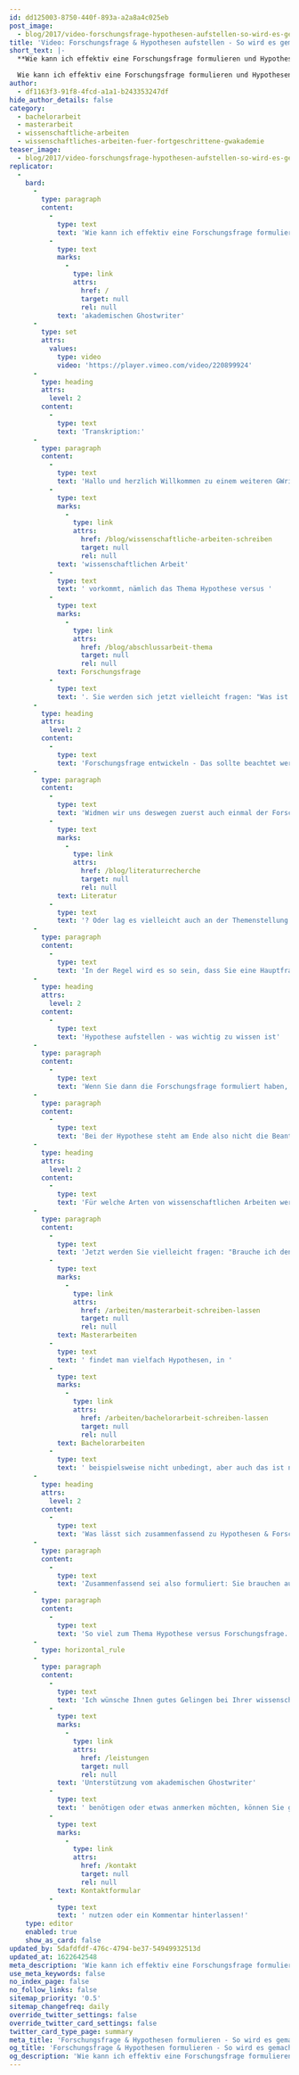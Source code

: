 ```yaml
---
id: dd125003-8750-440f-893a-a2a8a4c025eb
post_image:
  - blog/2017/video-forschungsfrage-hypothesen-aufstellen-so-wird-es-gemacht/Forschungsfrage_Hypothesen_aufstellen-1.png
title: 'Video: Forschungsfrage & Hypothesen aufstellen - So wird es gemacht'
short_text: |-
  **Wie kann ich effektiv eine Forschungsfrage formulieren und Hypothesen entwickeln? Was sollte ich noch beachten? - Tipps vom akademischen Ghostwriter**

  Wie kann ich effektiv eine Forschungsfrage formulieren und Hypothesen entwickeln? Was ist der Unterschied zwischen den beiden Begriffen? Muss ich für jede wissenschaftliche Arbeit Hypothesen entwickeln? Und was sollte ich noch beachten? - Tipps vom akademischen Ghostwriter...
author:
  - df1163f3-91f8-4fcd-a1a1-b243353247df
hide_author_details: false
category:
  - bachelorarbeit
  - masterarbeit
  - wissenschaftliche-arbeiten
  - wissenschaftliches-arbeiten-fuer-fortgeschrittene-gwakademie
teaser_image:
  - blog/2017/video-forschungsfrage-hypothesen-aufstellen-so-wird-es-gemacht/Forschungsfrage_Hypothesen_aufstellen-1.png
replicator:
  -
    bard:
      -
        type: paragraph
        content:
          -
            type: text
            text: 'Wie kann ich effektiv eine Forschungsfrage formulieren und Hypothesen entwickeln? Was ist der Unterschied zwischen den beiden Begriffen? Muss ich für jede wissenschaftliche Arbeit Hypothesen entwickeln? Und was sollte ich noch beachten? - Tipps vom '
          -
            type: text
            marks:
              -
                type: link
                attrs:
                  href: /
                  target: null
                  rel: null
            text: 'akademischen Ghostwriter'
      -
        type: set
        attrs:
          values:
            type: video
            video: 'https://player.vimeo.com/video/220899924'
      -
        type: heading
        attrs:
          level: 2
        content:
          -
            type: text
            text: 'Transkription:'
      -
        type: paragraph
        content:
          -
            type: text
            text: 'Hallo und herzlich Willkommen zu einem weiteren GWriters-Tutorial. Heute möchten wir uns mit einem wichtigen wissenschaftlichen Thema beschäftigen, das fast in jeder '
          -
            type: text
            marks:
              -
                type: link
                attrs:
                  href: /blog/wissenschaftliche-arbeiten-schreiben
                  target: null
                  rel: null
            text: 'wissenschaftlichen Arbeit'
          -
            type: text
            text: ' vorkommt, nämlich das Thema Hypothese versus '
          -
            type: text
            marks:
              -
                type: link
                attrs:
                  href: /blog/abschlussarbeit-thema
                  target: null
                  rel: null
            text: Forschungsfrage
          -
            type: text
            text: '. Sie werden sich jetzt vielleicht fragen: "Was ist denn überhaupt der Unterschied zwischen einer Forschungsfrage und einer Hypothese?", und "Ist das nicht das gleiche?" Und genau DAS ist der Fehler, der häufig gemacht wird: Forschungsfrage und Hypothese werden vielfach in einen Topf geschmissen. Und vielfach macht man keine Unterschiede zwischen der Forschungsfrage auf der einen Seite, und der Hypothese auf der anderen Seite. Aber hier gibt es zentrale Unterschiede, die zu beachten sind, und auf die möchte ich gerne heute eingehen. Und Sie sehen schon hier bei der Forschungsfrage eine 1 stehen, und Sie sehen bei der Hypothese eine 2 stehen. Das heißt, die Hypothese baut auf der Forschungsfrage oder den Forschungsfragen auf. Das heißt, es gilt zunächst immer, sich Gedanken zu machen über die Forschungsfrage, und DANN die Hypothese abzuleiten.'
      -
        type: heading
        attrs:
          level: 2
        content:
          -
            type: text
            text: 'Forschungsfrage entwickeln - Das sollte beachtet werden'
      -
        type: paragraph
        content:
          -
            type: text
            text: 'Widmen wir uns deswegen zuerst auch einmal der Forschungsfrage. Was IST die Forschungsfrage? Bei der Forschungsfrage handelt es sich um die zu untersuchenden oder die zu untersuchende Fragestellung innerhalb Ihrer wissenschaftlichen Arbeit. Das heißt, wenn Sie sich um die Problemstellung genügend Gedanken gemacht haben, dann kommen Sie eigentlich automatisch zur untersuchenden Fragestellung. Das, was Sie in Ihrer Forschungsfrage formulieren, das möchten Sie also am Ende in Ihrer wissenschaftlichen Arbeit beantwortet haben. Stichwort beantwortet haben: Es ist durchaus auch gar nicht schlimm, wenn Sie am Ende der wissenschaftlichen Arbeit zur Erkenntnis kommen: "Ich konnte es vielleicht nicht, vielleicht auch nur teilweise beantworten." Das zeugt, dass Sie sich intensiv mit dem Thema beschäftigt haben und auch in der Lage sind, entsprechend zu reflektieren, eine Grundvoraussetzung über wissenschaftliches Arbeiten. Wichtig ist aber dann, dass Sie am Ende Ihrer wissenschaftlichen Arbeit nicht nur schreiben: "Ich konnte die Forschungsfrage nicht beantworten", sondern dass Sie auch kritisch reflektieren: WARUM konnten Sie jetzt die Forschungsfrage nicht beantworten? Lag es an Ihrer Methodik? Lag es an der Vorgehensweise? Lag es an der '
          -
            type: text
            marks:
              -
                type: link
                attrs:
                  href: /blog/literaturrecherche
                  target: null
                  rel: null
            text: Literatur
          -
            type: text
            text: '? Oder lag es vielleicht auch an der Themenstellung oder Fragestellung selber, dass diese einfach zu komplex, zu kompliziert war?'
      -
        type: paragraph
        content:
          -
            type: text
            text: 'In der Regel wird es so sein, dass Sie eine Hauptfrage haben, und gegebenenfalls auch mehrere Zusatzfragen, mehrere Zusatzfragen, die dann auch wiederum zur Beantwortung der Hauptfrage dienen. Sie können aber auch mehrere Hauptfragen in Ihrer wissenschaftlichen Arbeit haben. Wichtig ist, dass Sie sich am Anfang wirklich intensiv beschäftigen mit dieser Formulierung der Fragen. Machen Sie einfache Fragen, machen Sie nicht zu komplexe Fragen, und überlegen Sie immer: Bin ich in der Lage, diese Hauptfragen, diese Hauptforschungsfragen auch in meiner wissenschaftlichen Arbeit zu beantworten? Weil wenn Sie gleich, am ANFANG, gleich zu Beginn Ihrer wissenschaftlichen Arbeit zur Erkenntnis kommen: Ich bin gar nicht in der Lage, diese Hauptfrage oder diese Hauptfragen zu beantworten, dann sollten Sie sich auch andere Fragen überlegen, oder gegebenenfalls Fragen anders formulieren. Am Ende steht also, ich habe es schon angedeutet, die Beantwortung der Hauptfrage, beziehungsweise der Zusatzfragen. Und das geschieht in der Regel dann auch in der Schlussfolgerung, im Fazit der wissenschaftlichen Arbeit.'
      -
        type: heading
        attrs:
          level: 2
        content:
          -
            type: text
            text: 'Hypothese aufstellen - was wichtig zu wissen ist'
      -
        type: paragraph
        content:
          -
            type: text
            text: 'Wenn Sie dann die Forschungsfrage formuliert haben, leitet sich automatisch hieraus die Hypothese ab. Nun, was ist eine Hypothese? Eine Hypothese ist eine Annahme über eine Situation, eine Annahme über ein Fakt. Und diese Hypothese, die bedarf einer Begründung. Das heißt, Sie gehen davon aus, dass ein gewisser Zusammenhang, ein postulierter Zusammenhang, in der Regel zwischen zwei Faktoren, gegeben ist, und SIE prüfen, Stichwort These, Antithese, innerhalb Ihrer wissenschaftlichen Arbeit, ob dieser Zusammenhang gegeben ist, oder ob er nicht gegeben ist. Und im Rahmen dieser Prüfung, im Rahmen diese Beantwortung, dieser Verifizierung, wie man sie auch nennt, beantworten Sie dann auch automatisch Ihre Forschungsfragen.'
      -
        type: paragraph
        content:
          -
            type: text
            text: 'Bei der Hypothese steht am Ende also nicht die Beantwortung der Hypothese, weil eine Hypothese können Sie nicht beantworten, Sie können Sie nur verifizieren. Das heißt am Ende, Sie verwerfen die Hypothese, sagen also: "Die Hypothese trifft nicht zu. Ich habe im Rahmen meiner Forschungen festgestellt: Die Hypothese passt nicht", oder Sie bejahen sie, bestätigen die Hypothese. Hypothesen kürzen Sie in der Regel mit H ab, teilweise gibt es auch eine H0, ein bestätigter Zusammenhang, dem gegenüber Sie andere Hypothesen, also die H1 H2, H3, ... Hn dann stellen. Und ganz zum Schluß Ihrer wissenschaftlichen Arbeit, im Rahmen der Schlussfolgerung, steht dann, wie gesagt, die Verifizierung der Hypothese, die Prüfung der Hypothese, so dass das Ende Ihrer wissenschaftlichen Arbeit sich IMMER aus der Beantwortung der Forschungsfrage und der Prüfung der Hypothese zusammensetzen wird.'
      -
        type: heading
        attrs:
          level: 2
        content:
          -
            type: text
            text: 'Für welche Arten von wissenschaftlichen Arbeiten werden Hypothesen und Forschungsfragen benötigt?'
      -
        type: paragraph
        content:
          -
            type: text
            text: 'Jetzt werden Sie vielleicht fragen: "Brauche ich denn IMMER eine Hypothese? Habe ich IMMER eine Hypothese? Habe ich immer eine Forschungsfrage?" Das ist unterschiedlich. Das hängt auch vom Inhalt Ihrer wissenschaftlichen Arbeit ab, und hängt auch davon ab: Schreiben Sie jetzt beispielsweise eine Bachelor- oder eine Masterarbeit? In '
          -
            type: text
            marks:
              -
                type: link
                attrs:
                  href: /arbeiten/masterarbeit-schreiben-lassen
                  target: null
                  rel: null
            text: Masterarbeiten
          -
            type: text
            text: ' findet man vielfach Hypothesen, in '
          -
            type: text
            marks:
              -
                type: link
                attrs:
                  href: /arbeiten/bachelorarbeit-schreiben-lassen
                  target: null
                  rel: null
            text: Bachelorarbeiten
          -
            type: text
            text: ' beispielsweise nicht unbedingt, aber auch das ist nicht ausgeschlossen. Man kann es vielleicht vereinfacht so formulieren: Forschungsfragen haben Sie immer. Forschungsfragen haben Sie in jeder wissenschaftlichen Arbeit, und Hypothesen haben Sie nur dann, wenn Sie eine weiterführende wissenschaftliche Forschung betreiben, die zum Beispiel auch dann noch eine empirische Prüfung im Rahmen Ihrer wissenschaftlichen Arbeit erfährt. DANN können Sie zusätzlich aus der Forschungsfrage noch Hypothesen ableiten.'
      -
        type: heading
        attrs:
          level: 2
        content:
          -
            type: text
            text: 'Was lässt sich zusammenfassend zu Hypothesen & Forschungsfragen sagen?'
      -
        type: paragraph
        content:
          -
            type: text
            text: 'Zusammenfassend sei also formuliert: Sie brauchen auf jeden Fall eine Forschungsfrage. Eine Forschungsfrage, die eine zu untersuchende Fragestellung prüft, gegebenenfalls nochmal unterteilt ist in Zusatzfragen, und dann im Laufe der wissenschaftlichen Arbeit beantwortet wird, eine Beantwortung findet, und dann in der Schlussfolgerung nochmal zusammengefasst wird. Eventuell wird Ihre Forschungsfrage, Ihre Forschungsfragen, durch eine Hypothese ergänzt, die den Bedarf an einer Begründung hat. Hypothese definiert als postulierter Zusammenhang zwischen zwei Faktoren, die dann verifiziert wird, also bejaht oder abgelehnt wird.'
      -
        type: paragraph
        content:
          -
            type: text
            text: 'So viel zum Thema Hypothese versus Forschungsfrage. Sie sehen also: Ein wichtiger Aspekt innerhalb Ihrer wissenschaftlichen Arbeit, und ich wünsche Ihnen viel Erfolg bei der Umsetzung.'
      -
        type: horizontal_rule
      -
        type: paragraph
        content:
          -
            type: text
            text: 'Ich wünsche Ihnen gutes Gelingen bei Ihrer wissenschaftlichen Arbeit! Wenn Sie noch offene Fragen haben, '
          -
            type: text
            marks:
              -
                type: link
                attrs:
                  href: /leistungen
                  target: null
                  rel: null
            text: 'Unterstützung vom akademischen Ghostwriter'
          -
            type: text
            text: ' benötigen oder etwas anmerken möchten, können Sie gerne unser '
          -
            type: text
            marks:
              -
                type: link
                attrs:
                  href: /kontakt
                  target: null
                  rel: null
            text: Kontaktformular
          -
            type: text
            text: ' nutzen oder ein Kommentar hinterlassen!'
    type: editor
    enabled: true
    show_as_card: false
updated_by: 5dafdfdf-476c-4794-be37-54949932513d
updated_at: 1622642548
meta_description: 'Wie kann ich effektiv eine Forschungsfrage formulieren und Hypothesen entwickeln? Was sollte ich noch beachten? - Tipps vom akademischen Ghostwriter'
use_meta_keywords: false
no_index_page: false
no_follow_links: false
sitemap_priority: '0.5'
sitemap_changefreq: daily
override_twitter_settings: false
override_twitter_card_settings: false
twitter_card_type_page: summary
meta_title: 'Forschungsfrage & Hypothesen formulieren - So wird es gemacht'
og_title: 'Forschungsfrage & Hypothesen formulieren - So wird es gemacht'
og_description: 'Wie kann ich effektiv eine Forschungsfrage formulieren und Hypothesen entwickeln? Was sollte ich noch beachten? - Tipps vom akademischen Ghostwriter'
---
```

